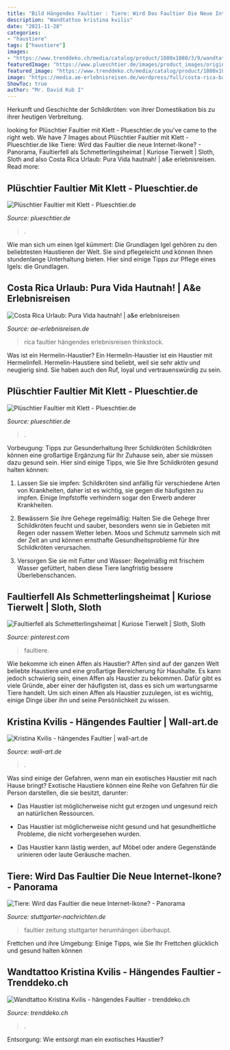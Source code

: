 ```yaml
---
title: "Bild Hängendes Faultier : Tiere: Wird Das Faultier Die Neue Internet-ikone?"
description: "Wandtattoo kristina kvilis"
date: "2021-11-28"
categories:
- "haustiere"
tags: ["haustiere"]
images:
- "https://www.trenddeko.ch/media/catalog/product/1080x1080/3/9/wandtattoo-kristina-kvilis-haengendes-faultier-wa243075_wa243075_1_20200820190121.jpg"
featuredImage: "https://www.plueschtier.de/images/product_images/original_images/5777_2.jpg"
featured_image: "https://www.trenddeko.ch/media/catalog/product/1080x1080/3/9/wandtattoo-kristina-kvilis-haengendes-faultier-wa243075_wa243075_1_20200820190121.jpg"
image: "https://media.ae-erlebnisreisen.de/wordpress/full/costa-rica-baum-faultier.jpg"
ShowToc: true
author: "Mr. David Kub I"
---
```



Herkunft und Geschichte der Schildkröten: von ihrer Domestikation bis zu ihrer heutigen Verbreitung.

	

		
looking for Plüschtier Faultier mit Klett - Plueschtier.de you've came to the right web. We have 7 Images about Plüschtier Faultier mit Klett - Plueschtier.de like Tiere: Wird das Faultier die neue Internet-Ikone? - Panorama, Faultierfell als Schmetterlingsheimat | Kuriose Tierwelt | Sloth, Sloth and also Costa Rica Urlaub: Pura Vida hautnah! | a&amp;e erlebnisreisen. Read more:
		
    
## Plüschtier Faultier Mit Klett - Plueschtier.de

<img loading=lazy src="https://www.plueschtier.de/images/product_images/original_images/5777_2.jpg" onerror="this.onerror=null;this.src='https://tse3.mm.bing.net/th?id=OIP.2usQh1fhPF8fCJ0ZxTMj1QHaHa&amp;pid=15.1';" alt="Plüschtier Faultier mit Klett - Plueschtier.de">

_Source: plueschtier.de_

>. 

	

Wie man sich um einen Igel kümmert: Die Grundlagen
Igel gehören zu den beliebtesten Haustieren der Welt. Sie sind pflegeleicht und können Ihnen stundenlange Unterhaltung bieten. Hier sind einige Tipps zur Pflege eines Igels: die Grundlagen.

    
## Costa Rica Urlaub: Pura Vida Hautnah! | A&amp;e Erlebnisreisen

<img loading=lazy src="https://media.ae-erlebnisreisen.de/wordpress/full/costa-rica-baum-faultier.jpg" onerror="this.onerror=null;this.src='https://tse4.mm.bing.net/th?id=OIP.zPIY1lv9JAHzyA2jadUMMgHaEK&amp;pid=15.1';" alt="Costa Rica Urlaub: Pura Vida hautnah! | a&amp;e erlebnisreisen">

_Source: ae-erlebnisreisen.de_

>rica faultier hängendes erlebnisreisen thinkstock. 

	

Was ist ein Hermelin-Haustier?
Ein Hermelin-Haustier ist ein Haustier mit Hermelinfell. Hermelin-Haustiere sind beliebt, weil sie sehr aktiv und neugierig sind. Sie haben auch den Ruf, loyal und vertrauenswürdig zu sein.

    
## Plüschtier Faultier Mit Klett - Plueschtier.de

<img loading=lazy src="https://www.plueschtier.de/images/product_images/popup_images/5777_1.jpg" onerror="this.onerror=null;this.src='https://tse2.mm.bing.net/th?id=OIP.j_xYALeqvHFaflaFWu42FgHaJV&amp;pid=15.1';" alt="Plüschtier Faultier mit Klett - Plueschtier.de">

_Source: plueschtier.de_

>. 

	

Vorbeugung: Tipps zur Gesunderhaltung Ihrer Schildkröten
Schildkröten können eine großartige Ergänzung für Ihr Zuhause sein, aber sie müssen dazu gesund sein. Hier sind einige Tipps, wie Sie Ihre Schildkröten gesund halten können:
1. Lassen Sie sie impfen: Schildkröten sind anfällig für verschiedene Arten von Krankheiten, daher ist es wichtig, sie gegen die häufigsten zu impfen. Einige Impfstoffe verhindern sogar den Erwerb anderer Krankheiten.

2. Bewässern Sie ihre Gehege regelmäßig: Halten Sie die Gehege Ihrer Schildkröten feucht und sauber, besonders wenn sie in Gebieten mit Regen oder nassem Wetter leben. Moos und Schmutz sammeln sich mit der Zeit an und können ernsthafte Gesundheitsprobleme für Ihre Schildkröten verursachen.

3. Versorgen Sie sie mit Futter und Wasser: Regelmäßig mit frischem Wasser gefüttert, haben diese Tiere langfristig bessere Überlebenschancen.

    
## Faultierfell Als Schmetterlingsheimat | Kuriose Tierwelt | Sloth, Sloth

<img loading=lazy src="https://i.pinimg.com/originals/b4/3d/c7/b43dc7b407414eccde0a8f5a3c9510a3.jpg" onerror="this.onerror=null;this.src='https://tse3.mm.bing.net/th?id=OIP.3_EVhlVqw-1w72EpWIOBPwHaE6&amp;pid=15.1';" alt="Faultierfell als Schmetterlingsheimat | Kuriose Tierwelt | Sloth, Sloth">

_Source: pinterest.com_

>faultiere. 

	

Wie bekomme ich einen Affen als Haustier?
Affen sind auf der ganzen Welt beliebte Haustiere und eine großartige Bereicherung für Haushalte. Es kann jedoch schwierig sein, einen Affen als Haustier zu bekommen. Dafür gibt es viele Gründe, aber einer der häufigsten ist, dass es sich um wartungsarme Tiere handelt. Um sich einen Affen als Haustier zuzulegen, ist es wichtig, einige Dinge über ihn und seine Persönlichkeit zu wissen.

    
## Kristina Kvilis - Hängendes Faultier | Wall-art.de

<img loading=lazy src="https://www.wall-art.de/out/pictures/generated/product/2/1080_1080_80/k1166-wandtattoo-kvilis-haengendes-faultier-web2-v2.jpg" onerror="this.onerror=null;this.src='https://tse2.mm.bing.net/th?id=OIP.SNWijX5pPKjF1nICyaDu8AHaHa&amp;pid=15.1';" alt="Kristina Kvilis - hängendes Faultier | wall-art.de">

_Source: wall-art.de_

>. 

	

Was sind einige der Gefahren, wenn man ein exotisches Haustier mit nach Hause bringt?
Exotische Haustiere können eine Reihe von Gefahren für die Person darstellen, die sie besitzt, darunter:
- Das Haustier ist möglicherweise nicht gut erzogen und ungesund reich an natürlichen Ressourcen.

- Das Haustier ist möglicherweise nicht gesund und hat gesundheitliche Probleme, die nicht vorhergesehen wurden.

- Das Haustier kann lästig werden, auf Möbel oder andere Gegenstände urinieren oder laute Geräusche machen.

    
## Tiere: Wird Das Faultier Die Neue Internet-Ikone? - Panorama

<img loading=lazy src="https://www.stuttgarter-nachrichten.de/media.media.a748e100-5327-41a5-9654-32312a5a2939.original1024.jpg" onerror="this.onerror=null;this.src='https://tse1.mm.bing.net/th?id=OIP.cqtt92g3joSsJcFhEVtx9gHaE3&amp;pid=15.1';" alt="Tiere: Wird das Faultier die neue Internet-Ikone? - Panorama">

_Source: stuttgarter-nachrichten.de_

>faultier zeitung stuttgarter herumhängen überhaupt. 

	

Frettchen und ihre Umgebung: Einige Tipps, wie Sie Ihr Frettchen glücklich und gesund halten können

    
## Wandtattoo Kristina Kvilis - Hängendes Faultier - Trenddeko.ch

<img loading=lazy src="https://www.trenddeko.ch/media/catalog/product/1080x1080/3/9/wandtattoo-kristina-kvilis-haengendes-faultier-wa243075_wa243075_1_20200820190121.jpg" onerror="this.onerror=null;this.src='https://tse1.mm.bing.net/th?id=OIP.gZWGe_EVFNqBkdKCzHpqFgHaHa&amp;pid=15.1';" alt="Wandtattoo Kristina Kvilis - hängendes Faultier - trenddeko.ch">

_Source: trenddeko.ch_

>. 

	

Entsorgung: Wie entsorgt man ein exotisches Haustier?

